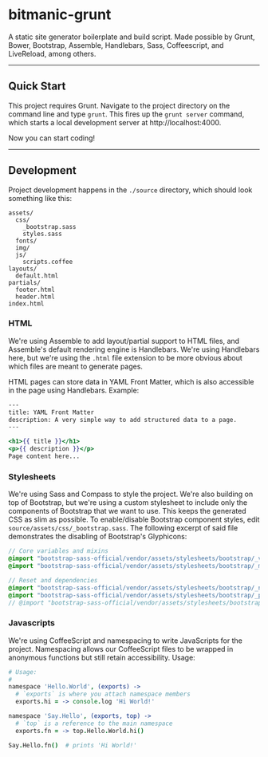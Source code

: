 bitmanic-grunt
==============

A static site generator boilerplate and build script. Made possible by Grunt, Bower, Bootstrap, Assemble, Handlebars, Sass, Coffeescript, and LiveReload, among others.

---

## Quick Start

This project requires Grunt. Navigate to the project directory on the command line and type `grunt`. This fires up the `grunt server` command, which starts a local development server at http://localhost:4000.

Now you can start coding!

---

## Development

Project development happens in the `./source` directory, which should look something like this:

```
assets/
  css/
    _bootstrap.sass
    styles.sass
  fonts/
  img/
  js/
    scripts.coffee
layouts/
  default.html
partials/
  footer.html
  header.html
index.html
```

### HTML

We're using Assemble to add layout/partial support to HTML files, and Assemble's default rendering engine is Handlebars. We're using Handlebars here, but we're using the `.html` file extension to be more obvious about which files are meant to generate pages.

HTML pages can store data in YAML Front Matter, which is also accessible in the page using Handlebars. Example:

```handlebars
---
title: YAML Front Matter
description: A very simple way to add structured data to a page.
---

<h1>{{ title }}</h1>
<p>{{ description }}</p>
Page content here...
```

### Stylesheets

We're using Sass and Compass to style the project. We're also building on top of Bootstrap, but we're using a custom stylesheet to include only the components of Bootstrap that we want to use. This keeps the generated CSS as slim as possible. To enable/disable Bootstrap component styles, edit `source/assets/css/_bootstrap.sass`. The following excerpt of said file demonstrates the disabling of Bootstrap's Glyphicons:

```sass
// Core variables and mixins
@import "bootstrap-sass-official/vendor/assets/stylesheets/bootstrap/_variables.scss"
@import "bootstrap-sass-official/vendor/assets/stylesheets/bootstrap/_mixins.scss"

// Reset and dependencies
@import "bootstrap-sass-official/vendor/assets/stylesheets/bootstrap/_normalize.scss"
@import "bootstrap-sass-official/vendor/assets/stylesheets/bootstrap/_print.scss"
// @import "bootstrap-sass-official/vendor/assets/stylesheets/bootstrap/_glyphicons.scss"
```

### Javascripts

We're using CoffeeScript and namespacing to write JavaScripts for the project. Namespacing allows our CoffeeScript files to be wrapped in anonymous functions but still retain accessibility. Usage:

```coffeescript
# Usage:
#
namespace 'Hello.World', (exports) ->
  # `exports` is where you attach namespace members
  exports.hi = -> console.log 'Hi World!'

namespace 'Say.Hello', (exports, top) ->
  # `top` is a reference to the main namespace
  exports.fn = -> top.Hello.World.hi()

Say.Hello.fn()  # prints 'Hi World!'
```
